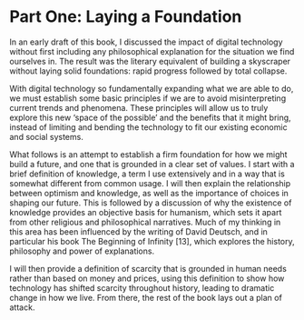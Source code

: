 # Part One: Laying a Foundation

In an early draft of this book, I discussed the impact of digital technology without first including any philosophical explanation for the situation we find ourselves in. The result was the literary equivalent of building a skyscraper without laying solid foundations: rapid progress followed by total collapse.
 
With digital technology so fundamentally expanding what we are able to do, we must establish some basic principles if we are to avoid misinterpreting current trends and phenomena. These principles will allow us to truly explore this new ‘space of the possible’ and the benefits that it might bring, instead of limiting and bending the technology to fit our existing economic and social systems.
 
What follows is an attempt to establish a firm foundation for how we might build a future, and one that is grounded in a clear set of values. I start with a brief definition of knowledge, a term I use extensively and in a way that is somewhat different from common usage. I will then explain the relationship between optimism and knowledge, as well as the importance of choices in shaping our future. This is followed by a discussion of why the existence of knowledge provides an objective basis for humanism, which sets it apart from other religious and philosophical narratives. Much of my thinking in this area has been influenced by the writing of David Deutsch, and in particular his book The Beginning of Infinity [13], which explores the history, philosophy and power of explanations.
 
I will then provide a definition of scarcity that is grounded in human needs rather than based on money and prices, using this definition to show how technology has shifted scarcity throughout history, leading to dramatic change in how we live. From there, the rest of the book lays out a plan of attack.
